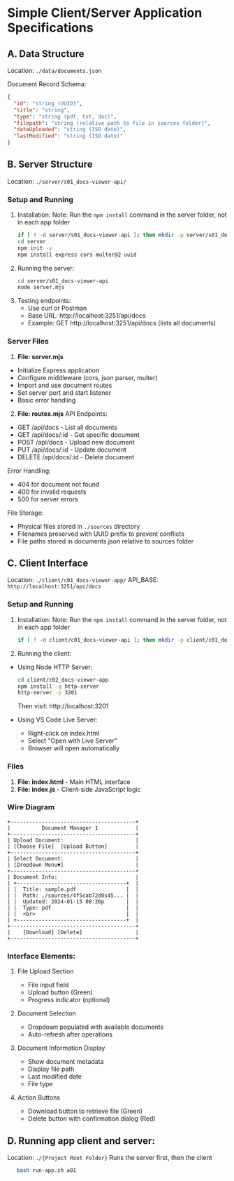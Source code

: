 # Simple Client/Server Application Specifications

## A. Data Structure
Location: `./data/documents.json`

Document Record Schema:
```json
{
  "id": "string (UUID)",
  "title": "string",
  "type": "string (pdf, txt, doc)",
  "filepath": "string (relative path to file in sources folder)",
  "dateUploaded": "string (ISO date)",
  "lastModified": "string (ISO date)"
}
```

## B. Server Structure
Location: `./server/s01_docs-viewer-api/`

### Setup and Running

1. Installation:
Note: Run the `npm install` command in the server folder, not in each app folder  
   ```bash
   if [ ! -d server/s01_docs-viewer-api ]; then mkdir -p server/s01_docs-viewer-api; fi 
   cd server
   npm init -y
   npm install express cors multer@2 uuid
   ```
2. Running the server:
   ```bash
   cd server/s01_docs-viewer-api
   node server.mjs
   ```
3. Testing endpoints:
   - Use curl or Postman
   - Base URL: http://localhost:3251/api/docs
   - Example: GET http://localhost:3251/api/docs (lists all documents)

### Server Files

1. **File: server.mjs**
- Initialize Express application
- Configure middleware (cors, json parser, multer)
- Import and use document routes
- Set server port and start listener
- Basic error handling

2. **File: routes.mjs**
API Endpoints:
- GET  /api/docs       - List all documents
- GET  /api/docs/:id   - Get specific document
- POST /api/docs       - Upload new document
- PUT  /api/docs/:id   - Update document
- DELETE /api/docs/:id - Delete document

Error Handling:
- 404 for document not found
- 400 for invalid requests
- 500 for server errors

File Storage:
- Physical files stored in `./sources` directory
- Filenames preserved with UUID prefix to prevent conflicts
- File paths stored in documents.json relative to sources folder








## C. Client Interface
Location: `./client/c01_docs-viewer-app/`
API_BASE: `http://localhost:3251/api/docs`

### Setup and Running

1. Installation:
Note: Run the `npm install` command in the server folder, not in each app folder  
   ```bash
   if [ ! -d client/c01_docs-viewer-api ]; then mkdir -p client/c01_docs-viewer-api; fi 

   ```
2. Running the client:
- Using Node HTTP Server:
   ```bash
   cd client/c02_docs-viewer-app
   npm install -g http-server
   http-server -p 3201   
   ```
   Then visit: http://localhost:3201

- Using VS Code Live Server:
   - Right-click on index.html
   - Select "Open with Live Server"
   - Browser will open automatically

### Files

1. **File: index.html** - Main HTML interface
2. **File: index.js**   - Client-side JavaScript logic


### Wire Diagram

```ascii
+----------------------------------------+
|          Document Manager 1            |
+----------------------------------------+
| Upload Document:                       |
| [Choose File]  [Upload Button]         |
+----------------------------------------+
| Select Document:                       |
| [Dropdown Menu▼]                       |
+----------------------------------------+
| Document Info:                         |
| +-----------------------------------+  |
| |  Title: sample.pdf                |  |
| |  Path: ./sources/4f5cab72d0s45... |  |
| |  Updated: 2024-01-15 08:20p       |  |
| |  Type: pdf                        |  |
| |  <br>                             |  |
| +-----------------------------------+  |
+----------------------------------------+
|    [Download] [Delete]                 |
+----------------------------------------+
```

### Interface Elements:
1. File Upload Section
   - File input field
   - Upload button (Green)
   - Progress indicator (optional)

2. Document Selection
   - Dropdown populated with available documents
   - Auto-refresh after operations

3. Document Information Display
   - Show document metadata
   - Display file path
   - Last modified date
   - File type

4. Action Buttons
   - Download button to retrieve file (Green)
   - Delete button with confirmation dialog (Red)

## D. Running app client and server:
Location: `./{Project Root Folder}`
Runs the server first, then the client 
```bash
   bash run-app.sh a01
```
